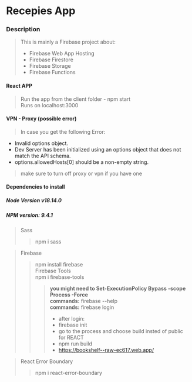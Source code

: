 # Recepies App

### Description
> This is mainly a Firebase project about:  
> - Firebase Web App Hosting  
> - Firebase Firestore  
> - Firebase Storage  
> - Firebase Functions  

#### React APP
> Run the app from the client folder - npm start  
> Runs on localhost:3000  

#### VPN - Proxy (possible error)
> In case you get the following Error:  
 - Invalid options object. 
 - Dev Server has been initialized using an options object that does not match the API schema.    
 - options.allowedHosts[0] should be a non-empty string.  
> make sure to turn off proxy or vpn if you have one


#### Dependencies to install
##### Node Version v18.14.0
##### NPM version: 9.4.1

> Sass
>> npm i sass

> Firebase
>> npm install firebase  
> Firebase Tools  
>> npm i firebase-tools  
>>> **you might need to Set-ExecutionPolicy Bypass -scope Process -Force**  
>>> **commands:** firebase --help  
>>> **commands:** firebase login  
>>> - after login:   
>>> - firebase init  
>>> - go to the process and choose build insted of public for REACT  
>>> - npm run build  
>>> - https://bookshelf--raw-ec617.web.app/  

> React Error Boundary  
>>npm i react-error-boundary  

